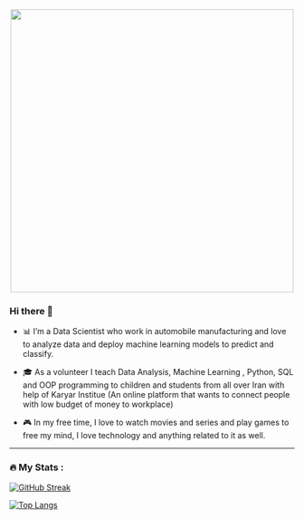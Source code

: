 


<div id="header" align="center">
  <img src="https://chools.in/wp-content/uploads/DS_6-1.gif" width="500"/>
</div>

<img  src="https://komarev.com/ghpvc/?username=showmidelo&style=flat-square&color=blue" alt="" align="center"/>

### Hi there 👋

- 📊 I’m a Data Scientist who work in automobile manufacturing and love to analyze data and deploy machine learning models to predict and classify.

- 🎓 As a volunteer I teach Data Analysis, Machine Learning , Python, SQL and OOP programming to children and students from all over Iran with help of Karyar Institue (An online platform that wants to connect people with low budget of money to workplace)

- 🎮 In my free time, I love to watch movies and series and play games to free my mind, I love technology and anything related to it as well.

<!-- - :mailbox:How to reach me: [![Linkedin Badge](https://img.shields.io/badge/-kakbar-blue?style=flat&logo=Linkedin&logoColor=white)](your-linkedin-url) -->

---


### 🔥 My Stats :

[![GitHub Streak](http://github-readme-streak-stats.herokuapp.com?user=showmidelo&theme=dark&background=000000)](https://git.io/streak-stats)


[![Top Langs](https://github-readme-stats.vercel.app/api/top-langs/?username=showmidelo&layout=compact&theme=vision-friendly-dark)](https://github.com/anuraghazra/github-readme-stats)
<!--
**showmidelo/showmidelo** is a ✨ _special_ ✨ repository because its `README.md` (this file) appears on your GitHub profile.

Here are some ideas to get you started:

- 🔭 I’m currently working on ...
- 🌱 I’m currently learning ...
- 👯 I’m looking to collaborate on ...
- 🤔 I’m looking for help with ...
- 💬 Ask me about ...
- 📫 How to reach me: ...
- 😄 Pronouns: ...
- ⚡ Fun fact: ...
-->

